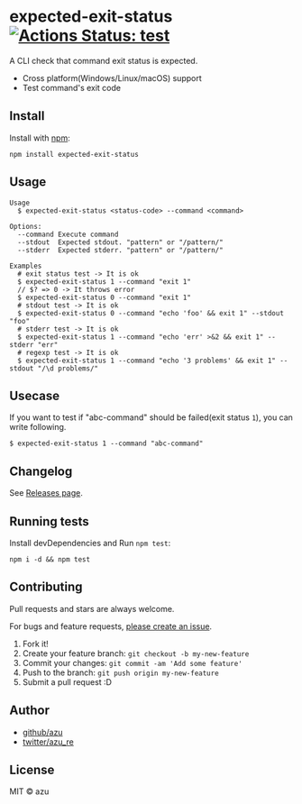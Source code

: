 # expected-exit-status [![Actions Status: test](https://github.com/azu/expected-exit-status/workflows/test/badge.svg)](https://github.com/azu/expected-exit-status/actions?query=workflow%3A"test")

A CLI check that command exit status is expected.

- Cross platform(Windows/Linux/macOS) support
- Test command's exit code

## Install

Install with [npm](https://www.npmjs.com/):

    npm install expected-exit-status

## Usage

    Usage
      $ expected-exit-status <status-code> --command <command>

    Options:
      --command Execute command
      --stdout  Expected stdout. "pattern" or "/pattern/"
      --stderr  Expected stderr. "pattern" or "/pattern/"

    Examples
      # exit status test -> It is ok
      $ expected-exit-status 1 --command "exit 1"
      // $? => 0 -> It throws error
      $ expected-exit-status 0 --command "exit 1"
      # stdout test -> It is ok
      $ expected-exit-status 0 --command "echo 'foo' && exit 1" --stdout "foo"
      # stderr test -> It is ok
      $ expected-exit-status 1 --command "echo 'err' >&2 && exit 1" --stderr "err"
      # regexp test -> It is ok
      $ expected-exit-status 1 --command "echo '3 problems' && exit 1" --stdout "/\d problems/"


## Usecase

If you want to test if "abc-command" should be failed(exit status `1`), you can write following.

    $ expected-exit-status 1 --command "abc-command"

## Changelog

See [Releases page](https://github.com/azu/expected-exit-status/releases).

## Running tests

Install devDependencies and Run `npm test`:

    npm i -d && npm test

## Contributing

Pull requests and stars are always welcome.

For bugs and feature requests, [please create an issue](https://github.com/azu/expected-exit-status/issues).

1. Fork it!
2. Create your feature branch: `git checkout -b my-new-feature`
3. Commit your changes: `git commit -am 'Add some feature'`
4. Push to the branch: `git push origin my-new-feature`
5. Submit a pull request :D

## Author

- [github/azu](https://github.com/azu)
- [twitter/azu_re](https://twitter.com/azu_re)

## License

MIT © azu
